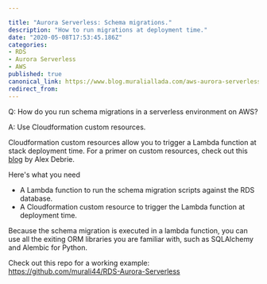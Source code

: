 ```yaml
---

title: "Aurora Serverless: Schema migrations."
description: "How to run migrations at deployment time."
date: "2020-05-08T17:53:45.186Z"
categories:
- RDS
- Aurora Serverless
- AWS
published: true
canonical_link: https://www.blog.muraliallada.com/aws-aurora-serverless-schema-migrations/
redirect_from:
---
```



Q: How do you run schema migrations in a serverless environment on AWS?

A: Use Cloudformation custom resources.

Cloudformation custom resources allow you to trigger a Lambda function at stack deployment time. For a primer on custom resources, check out this [blog](https://www.alexdebrie.com/posts/cloudformation-custom-resources/) by Alex Debrie.

Here's what you need

- A Lambda function to run the schema migration scripts against the RDS database.
- A Cloudformation custom resource to trigger the Lambda function at deployment time.

Because the schema migration is executed in a lambda function, you can use all the exiting ORM libraries you are familiar with, such as SQLAlchemy and Alembic for Python.

Check out this repo for a working example: https://github.com/murali44/RDS-Aurora-Serverless